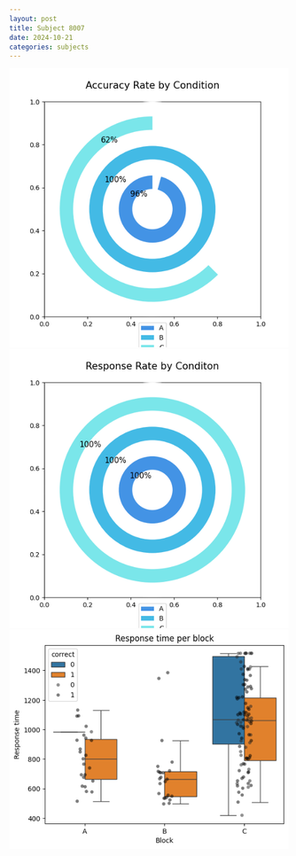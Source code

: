 ```yaml
---
layout: post
title: Subject 8007
date: 2024-10-21
categories: subjects
---
```


![](data/8007/run-20/8007_accuracy_rate.png)
![](data/8007/run-20/8007_response_rate.png)
![](data/8007/run-20/8007_rt.png)

